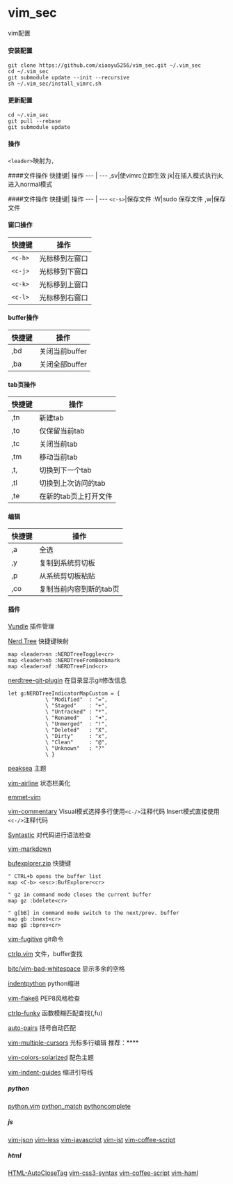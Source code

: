 # vim_sec
vim配置

#### 安装配置

```
git clone https://github.com/xiaoyu5256/vim_sec.git ~/.vim_sec
cd ~/.vim_sec
git submodule update --init --recursive
sh ~/.vim_sec/install_vimrc.sh
```

#### 更新配置
```
cd ~/.vim_sec
git pull --rebase
git submodule update
```
#### 操作
`<leader>`映射为`,`

####文件操作
快捷键| 操作
--- | --- 
,sv|使vimrc立即生效
jk|在插入模式执行jk,进入normal模式

####文件操作
快捷键| 操作
--- | --- 
`<c-s>`|保存文件
:W|sudo 保存文件
,w|保存文件

#### 窗口操作
快捷键| 操作
--- | --- 
`<c-h>`|光标移到左窗口
`<c-j>`|光标移到下窗口
`<c-k>`|光标移到上窗口
`<c-l>`|光标移到右窗口

#### buffer操作
快捷键| 操作
--- | --- 
,bd|关闭当前buffer
,ba|关闭全部buffer

#### tab页操作
快捷键| 操作
--- | --- 
,tn|新建tab
,to|仅保留当前tab
,tc|关闭当前tab
,tm|移动当前tab
,t,|切换到下一个tab
,tl|切换到上次访问的tab
,te|在新的tab页上打开文件

#### 编辑
快捷键| 操作
--- | --- 
,a|全选
,y|复制到系统剪切板
,p|从系统剪切板粘贴
,co|复制当前内容到新的tab页


#### 插件
[Vundle](https://github.com/VundleVim/Vundle.vim)
插件管理

[Nerd Tree](https://github.com/scrooloose/nerdtree)
快捷键映射
```
map <leader>nn :NERDTreeToggle<cr>
map <leader>nb :NERDTreeFromBookmark 
map <leader>nf :NERDTreeFind<cr>
```
[nerdtree-git-plugin](https://github.com/Xuyuanp/nerdtree-git-plugin)
在目录显示git修改信息
```
let g:NERDTreeIndicatorMapCustom = {
            \ "Modified"  : "=",
            \ "Staged"    : "+",
            \ "Untracked" : "*",
            \ "Renamed"   : "➜",
            \ "Unmerged"  : "!", 
            \ "Deleted"   : "X",
            \ "Dirty"     : "x",
            \ "Clean"     : "@",
            \ "Unknown"   : "?"
            \ }
```

[peaksea](https://github.com/vim-scripts/peaksea)
主题

[vim-airline](https://github.com/vim-airline/vim-airline)
状态栏美化

[emmet-vim](https://github.com/mattn/emmet-vim)

[vim-commentary](https://github.com/tpope/vim-commentary)
Visual模式选择多行使用`<c-/>`注释代码
Insert模式直接使用`<c-/>`注释代码

[Syntastic](https://github.com/scrooloose/syntastic)
对代码进行语法检查

<!--
[YouCompleteMe](https://github.com/Valloric/YouCompleteMe)
代码补全
快捷键
```
nnoremap <leader>gc :YcmCompleter GoToDeclaration<CR>
nnoremap <leader>gf :YcmCompleter GoToDefinition<CR>
nnoremap <leader>gg :YcmCompleter GoToDefinitionElseDeclaration<CR>
```
-->
[vim-markdown](https://github.com/plasticboy/vim-markdown)


[bufexplorer.zip](https://github.com/vim-scripts/bufexplorer.zip)
快捷键
```
" CTRL+b opens the buffer list
map <C-b> <esc>:BufExplorer<cr>

" gz in command mode closes the current buffer
map gz :bdelete<cr>

" g[bB] in command mode switch to the next/prev. buffer
map gb :bnext<cr>
map gB :bprev<cr>
```

[vim-fugitive](https://github.com/tpope/vim-fugitive)
git命令

[ctrlp.vim](https://github.com/kien/ctrlp.vim)
文件，buffer查找

[bitc/vim-bad-whitespace](https://github.com/bitc/vim-bad-whitespace)
显示多余的空格

[indentpython](https://github.com/vim-scripts/indentpython.vim)
python缩进

[vim-flake8](https://github.com/nvie/vim-flake8)
PEP8风格检查








[ctrlp-funky](https://github.com/tacahiroy/ctrlp-funky)
函数模糊匹配查找(,fu)

[auto-pairs](https://github.com/jiangmiao/auto-pairs)
括号自动匹配 

[vim-multiple-cursors](https://github.com/terryma/vim-multiple-cursors)
光标多行编辑 <C-n> <C-x> <C-p> 推荐：****

[vim-colors-solarized](https://github.com/altercation/vim-colors-solarized)
配色主题 

[vim-indent-guides](https://github.com/nathanaelkane/vim-indent-guides)
缩进引导线 




##### python
[python.vim](https://github.com/yssource/python.vim)
[python_match](https://github.com/yegle/python_match)
[pythoncomplete](https://github.com/vim-scripts/pythoncomplete)

##### js
[vim-json](https://github.com/elzr/vim-json)
[vim-less](https://github.com/groenewege/vim-less)
[vim-javascript](https://github.com/pangloss/vim-javascript)
[vim-jst](https://github.com/briancollins/vim-jst)
[vim-coffee-script](https://github.com/kchmck/vim-coffee-script)

##### html 
[HTML-AutoCloseTag](https://github.com/amirh/HTML-AutoCloseTag)
[vim-css3-syntax](https://github.com/hail2u/vim-css3-syntax)
[vim-coffee-script](https://github.com/gorodinskiy/vim-coloresque)
[vim-haml](https://github.com/tpope/vim-haml)


